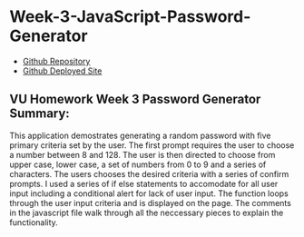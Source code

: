 # Week-3-JavaScript-Password-Generator

* [Github Repository](https://github.com/TBragg800/Week-3-JavaScript-Password-Generator)
* [Github Deployed Site](https://tbragg800.github.io/Week-3-JavaScript-Password-Generator/)

<h2>VU Homework Week 3 Password Generator Summary:</h2>
This application demostrates generating a random password with five primary criteria set by the user. The first prompt requires the user to choose a number between 8 and 128. The user is then directed to choose from upper case, lower case, a set of numbers from 0 to 9 and a series of characters. The users chooses the desired criteria with a series of confirm prompts. I used a series of if else statements to accomodate for all user input including a conditional alert for lack of user input. The function loops through the user input criteria and is displayed on the page. The comments in the javascript file walk through all the neccessary pieces to explain the functionality. 


